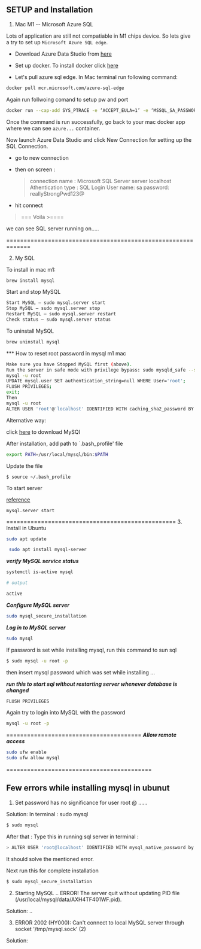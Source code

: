 ## SETUP and Installation

1. Mac M1 -- Microsoft Azure SQL

Lots of application are still not compatiable in M1 chips device. 
So lets give a try to set up `Microsoft Azure SQL edge`.

- Download Azure Data Studio from [here](https://docs.microsoft.com/en-us/sql/azure-data-studio/download-azure-data-studio?view=sql-server-ver15#macos-installation)

- Set up docker. To install docker click [here](https://docs.docker.com/desktop/mac/apple-silicon/)

- Let's pull azure sql edge. In Mac terminal run following command:
```bash
docker pull mcr.microsoft.com/azure-sql-edge
```
Again run follwoing comand to setup pw and port

```bash
docker run --cap-add SYS_PTRACE -e ‘ACCEPT_EULA=1’ -e ‘MSSQL_SA_PASSWORD=reallyStrongPwd123@’ -p 1433:1433 --name SQLServer -d mcr.microsoft.com/azure-sql-edge
```

Once the command is run successfully, go back to your mac docker app where we can see `azure...` container.

Now launch Azure Data Studio and click New Connection for setting up the SQL Connection.

- go to new connection
- then on screen :
     > connection name : Microsoft SQL Server
     > server localhost
     > Athentication type : SQL Login
     > User name: sa
     > password: reallyStrongPwd123@
     
- hit connect 

>=== Voila >====

we can see SQL server running on.....

=============================================================


2. My SQL

To install in mac m1: 
```bash
brew install mysql
```

Start and stop MySQL

```bash
Start MySQL – sudo mysql.server start
Stop MySQL – sudo mysql.server stop
Restart MySQL – sudo mysql.server restart
Check status – sudo mysql.server status
```

To uninstall MySQL
```bash
brew uninstall mysql
```

*** How to reset root password in mysql m1 mac
```bash
Make sure you have Stopped MySQL first (above).
Run the server in safe mode with privilege bypass: sudo mysqld_safe --skip-grant-tables
mysql -u root
UPDATE mysql.user SET authentication_string=null WHERE User='root';
FLUSH PRIVILEGES;
exit;
Then
mysql -u root
ALTER USER 'root'@'localhost' IDENTIFIED WITH caching_sha2_password BY 'yourpasswd';
```

Alternative way:

click [here](https://dev.mysql.com/downloads/file/?id=511481) to download MySQl

After installation, add path to `.bash_profile'  file
```bash
export PATH=/usr/local/mysql/bin:$PATH
```

Update the file
```bahs
$ source ~/.bash_profile
```

To start server

[reference](https://www.positronx.io/how-to-install-mysql-on-mac-configure-mysql-in-terminal/)


```bahs
mysql.server start
```




=================================================
3. Install in Ubuntu


```bash
sudo apt update
```

```bash
 sudo apt install mysql-server
 ```

 ***verify MySQL service status***

```bash
systemctl is-active mysql

# output 

active
```

***Configure MySQL server***
```bash
sudo mysql_secure_installation
```

***Log in to MySQL server***

```bash
sudo mysql
```

If password is set while installing mysql, run this command to sun sql
```bash
$ sudo mysql -u root -p
```
then insert mysql password which was set while installing ...

***run this to start sql without restarting server whenever database is changed***
```bash
FLUSH PRIVILEGES
```

Again try to login into MySQL with the  password 

```bash
mysql -u root -p
```
=======================================
***Allow remote access***

```bash
sudo ufw enable
sudo ufw allow mysql
```

==========================================

## Few errors while installing mysql in ubunut

1. Set password has no significance for user root @ ......

Solution: In terminal : sudo mysql

```bash
$ sudo mysql
```

After that : Type this in running sql server in terminal : 
```bash
> ALTER USER 'root@localhost' IDENTIFIED WITH mysql_native_password by 'your new password';
```


It should solve the mentioned error.

Next run this for complete installation

```bash
$ sudo mysql_secure_installation
```


2. Starting MySQL
.. ERROR! The server quit without updating PID file (/usr/local/mysql/data/AXH4TF401WF.pid).

Solution: ..



3. ERROR 2002 (HY000): Can't connect to local MySQL server through socket '/tmp/mysql.sock' (2)

Solution:





